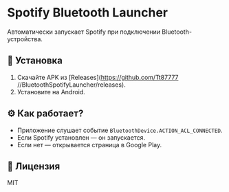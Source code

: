 # Spotify Bluetooth Launcher  

Автоматически запускает Spotify при подключении Bluetooth-устройства.  

## 🔧 Установка  
1. Скачайте APK из [Releases](https://github.com/Tt87777 //BluetoothSpotifyLauncher/releases).  
2. Установите на Android.  

## ⚙️ Как работает?  
- Приложение слушает событие `BluetoothDevice.ACTION_ACL_CONNECTED`.  
- Если Spotify установлен — он запускается.  
- Если нет — открывается страница в Google Play.  

## 📜 Лицензия  
MIT  

